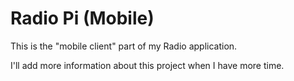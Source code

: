 Radio Pi (Mobile)
=================

This is the "mobile client" part of my Radio application.

I'll add more information about this project when I have more time.


